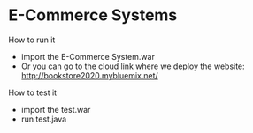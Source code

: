 # E-Commerce Systems

How to run it

* import the E-Commerce System.war
* Or you can go to the cloud link where we deploy the website: http://bookstore2020.mybluemix.net/

How to test it
* import the test.war
* run test.java
